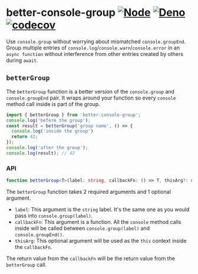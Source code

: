 # better-console-group [![Node](https://github.com/CatChen/better-console-group/actions/workflows/node.yml/badge.svg)](https://github.com/CatChen/better-console-group/actions/workflows/node.yml) [![Deno](https://github.com/CatChen/better-console-group/actions/workflows/deno.yml/badge.svg)](https://github.com/CatChen/better-console-group/actions/workflows/deno.yml) [![codecov](https://codecov.io/gh/CatChen/better-console-group/branch/main/graph/badge.svg)](https://codecov.io/gh/CatChen/better-console-group)

Use `console.group` without worrying about mismatched `console.groupEnd`. Group multiple entries of `console.log`/`console.warn`/`console.error` in an `async function` without interference from other entries created by others during `await`.

## `betterGroup`

The `betterGroup` function is a better version of the `console.group` and `console.groupEnd` pair. It wraps around your function so every `console` method call inside is part of the group.

```TypeScript
import { betterGroup } from 'better-console-group';
console.log('before the group');
const result = betterGroup('group name', () => {
  console.log('inside the group')
  return 42;
});
console.log('after the group');
console.log(result); // 42
```

### API

```TypeScript
function betterGroup<T>(label: string, callbackFn: () => T, thisArg?: unknown): T;
```

The `betterGroup` function takes 2 required arguments and 1 optional argument.

- `label`: This argument is the `string` label. It's the same one as you would pass into `console.group(label)`.
- `callbackFn`: This argument is a function. All the `console` method calls inside will be called between `console.group(label)` and `console.groupEnd()`.
- `thisArg`: This optional argument will be used as the `this` context inside the `callbackFn`.

The return value from the `callbackFn` will be the return value from the `betterGroup` call.
